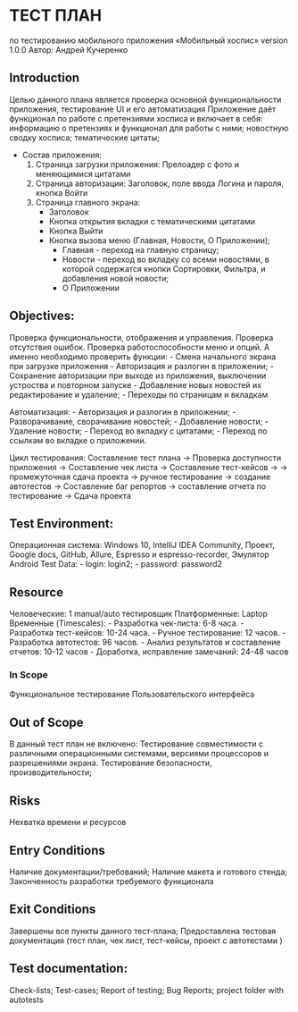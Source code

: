 # ТЕСТ ПЛАН
по тестированию мобильного приложения «Мобильный хоспис» version 1.0.0
Автор: Андрей Кучеренко

## Introduction
Целью данного плана является проверка основной функциональности приложения, тестирование UI и его автоматизация
Приложение даёт функционал по работе с претензиями хосписа и включает в себя:
информацию о претензиях и функционал для работы с ними;
новостную сводку хосписа;
тематические цитаты;

* Состав приложения:
  1. Страница загрузки приложения: Прелоадер с фото и меняющимися цитатами
  2. Страница авторизации: Заголовок, поле ввода Логина и пароля,  кнопка Войти
  3. Страница главного экрана:
     * Заголовок
     * Кнопка открытия вкладки с тематическими цитатами
     * Кнопка Выйти
     * Кнопка вызова меню (Главная, Новости, О Приложении);
       - Главная - переход на главную страницу;
       - Новости - переход во вкладку со всеми новостями, в которой содержатся кнопки Сортировки, Фильтра, и добавления новой новости;
       - О Приложении 
       
## Objectives:
Проверка функциональности, отображения и управления.
Проверка отсутствия ошибок.
Проверка работоспособности меню и опций.
А именно необходимо проверить функции:
    - Смена начального экрана при загрузке приложения
    - Авторизация и разлогин в приложении;
    - Сохранение авторизации при выходе из приложения, выключении устроства и повторном запуске
    - Добавление новых новостей их редактирование и удаление;
    - Переходы по страницам и вкладкам

Автоматизация:
    - Авторизация и разлогин в приложении;
    - Разворачивание, сворачивание новостей;
    - Добавление новости;
    - Удаление новости;
    - Переход во вкладку с цитатами;
    - Переход по ссылкам во вкладке о приложении.

Цикл тестирования: Составление тест плана -> Проверка доступности приложения -> Составление чек листа -> Составление тест-кейсов ->
-> промежуточная сдача проекта -> ручное тестирование -> создание автотестов -> Составление баг репортов -> составление отчета по тестирование -> Сдача проекта

## Test Environment:
Операционная система: Windows 10, IntelliJ IDEA Community, Проект, Google docs, GitHub, Allure, Espresso и espresso-recorder, Эмулятор Android
Test Data:
    - login: login2;
    - password: password2

## Resource
Человеческие: 1 manual/auto тестировщик
Платформенные: Laptop 
Временные (Timescales):
    - Разработка чек-листа: 6-8 часа.
    - Разработка тест-кейсов: 10-24 часа.
    - Ручное тестирование: 12 часов.
    - Разработка автотестов: 96 часов.
    - Анализ результатов и составление отчетов: 10-12 часов
    - Доработка, исправление замечаний: 24-48 часов


### In Scope
Функциональное тестирование
Пользовательского интерфейса
## Out of Scope
В данный тест план не включено:
Тестирование совместимости с различными операционными системами, версиями процессоров и разрешениями экрана.
Тестирование безопасности, производительности;

## Risks
Нехватка времени и ресурсов

## Entry Conditions
Наличие документации/требований;
Наличие макета и готового стенда;
Законченность разработки требуемого функционала
## Exit Conditions
Завершены все пункты данного тест-плана;
Предоставлена тестовая документация (тест план, чек лист, тест-кейсы, проект с автотестами )


## Test documentation:
Check-lists;
Test-cases;
Report of testing;
Bug Reports;
project folder with autotests
